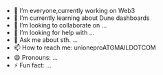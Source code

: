 - 🔭 I’m  everyone,currently working on Web3
- 🌱 I’m currently learning about Dune dashboards
- 👯 I’m looking to collaborate on ...
- 🤔 I’m looking for help with ...
- 💬 Ask me about sth. ...
- 📫 How to reach me: unioneproATGMAILDOTCOM
- 😄 Pronouns: ...
- ⚡ Fun fact: ...
